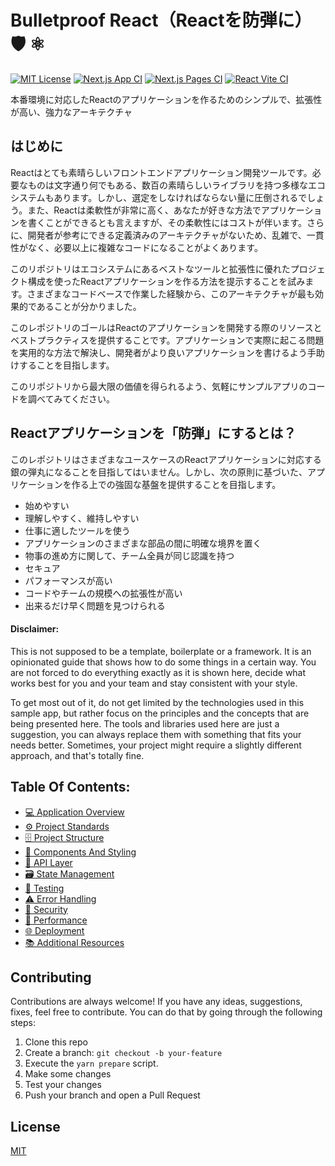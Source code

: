 # Bulletproof React（Reactを防弾に）🛡️ ⚛️

[![MIT License](https://img.shields.io/github/license/alan2207/bulletproof-react)](https://github.com/alan2207/bulletproof-react/blob/master/LICENSE)
[![Next.js App CI](https://github.com/alan2207/bulletproof-react/actions/workflows/nextjs-app-ci.yml/badge.svg)](https://github.com/alan2207/bulletproof-react/actions/workflows/nextjs-app-ci.yml)
[![Next.js Pages CI](https://github.com/alan2207/bulletproof-react/actions/workflows/nextjs-pages-ci.yml/badge.svg)](https://github.com/alan2207/bulletproof-react/actions/workflows/nextjs-pages-ci.yml)
[![React Vite CI](https://github.com/alan2207/bulletproof-react/actions/workflows/react-vite-ci.yml/badge.svg)](https://github.com/alan2207/bulletproof-react/actions/workflows/react-vite-ci.yml)

本番環境に対応したReactのアプリケーションを作るためのシンプルで、拡張性が高い、強力なアーキテクチャ

## はじめに

Reactはとても素晴らしいフロントエンドアプリケーション開発ツールです。必要なものは文字通り何でもある、数百の素晴らしいライブラリを持つ多様なエコシステムもあります。しかし、選定をしなければならない量に圧倒されるでしょう。また、Reactは柔軟性が非常に高く、あなたが好きな方法でアプリケーションを書くことができるとも言えますが、その柔軟性にはコストが伴います。さらに、開発者が参考にできる定義済みのアーキテクチャがないため、乱雑で、一貫性がなく、必要以上に複雑なコードになることがよくあります。

このリポジトリはエコシステムにあるベストなツールと拡張性に優れたプロジェクト構成を使ったReactアプリケーションを作る方法を提示することを試みます。さまざまなコードベースで作業した経験から、このアーキテクチャが最も効果的であることが分かりました。

このレポジトリのゴールはReactのアプリケーションを開発する際のリソースとベストプラクティスを提供することです。アプリケーションで実際に起こる問題を実用的な方法で解決し、開発者がより良いアプリケーションを書けるよう手助けすることを目指します。

このリポジトリから最大限の価値を得られるよう、気軽にサンプルアプリのコードを調べてみてください。

## Reactアプリケーションを「防弾」にするとは？

このレポジトリはさまざまなユースケースのReactアプリケーションに対応する銀の弾丸になることを目指してはいません。しかし、次の原則に基づいた、アプリケーションを作る上での強固な基盤を提供することを目指します。

- 始めやすい
- 理解しやすく、維持しやすい
- 仕事に適したツールを使う
- アプリケーションのさまざまな部品の間に明確な境界を置く
- 物事の進め方に関して、チーム全員が同じ認識を持つ
- セキュア
- パフォーマンスが高い
- コードやチームの規模への拡張性が高い
- 出来るだけ早く問題を見つけられる

#### Disclaimer:

This is not supposed to be a template, boilerplate or a framework. It is an opinionated guide that shows how to do some things in a certain way. You are not forced to do everything exactly as it is shown here, decide what works best for you and your team and stay consistent with your style.

To get most out of it, do not get limited by the technologies used in this sample app, but rather focus on the principles and the concepts that are being presented here. The tools and libraries used here are just a suggestion, you can always replace them with something that fits your needs better. Sometimes, your project might require a slightly different approach, and that's totally fine.

## Table Of Contents:

- [💻 Application Overview](docs/application-overview.md)
- [⚙️ Project Standards](docs/project-standards.md)
- [🗄️ Project Structure](docs/project-structure.md)
- [🧱 Components And Styling](docs/components-and-styling.md)
- [📡 API Layer](docs/api-layer.md)
- [🗃️ State Management](docs/state-management.md)
- [🧪 Testing](docs/testing.md)
- [⚠️ Error Handling](docs/error-handling.md)
- [🔐 Security](docs/security.md)
- [🚄 Performance](docs/performance.md)
- [🌐 Deployment](docs/deployment.md)
- [📚 Additional Resources](docs/additional-resources.md)

## Contributing

Contributions are always welcome! If you have any ideas, suggestions, fixes, feel free to contribute. You can do that by going through the following steps:

1. Clone this repo
2. Create a branch: `git checkout -b your-feature`
3. Execute the `yarn prepare` script.
4. Make some changes
5. Test your changes
6. Push your branch and open a Pull Request

## License

[MIT](/LICENSE)
